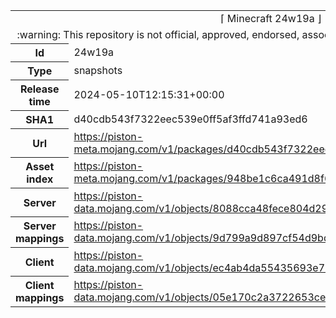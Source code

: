 <html><table>
<tr><td colspan="2" align="center"><img width="0" height="0"><br/>⌈ Minecraft 24w19a ⌋<br/><img width="0" height="0"></td></tr>
<tr><td colspan="2" align="center"><img width="0" height="0"><br/>
:warning: This repository is not official, approved, endorsed, associated or connected with Mojang :warning:
<br/><img width="0" height="0"></td></tr>
<tr><th>Id</th><td>24w19a</td></tr>
<tr><th>Type</th><td>snapshots</td></tr>
<tr><th>Release time</th><td>2024-05-10T12:15:31+00:00</td></tr>
<tr><th>SHA1</th><td>d40cdb543f7322eec539e0ff5af3ffd741a93ed6</td></tr>
<tr><th>Url</th><td><a href="https://piston-meta.mojang.com/v1/packages/d40cdb543f7322eec539e0ff5af3ffd741a93ed6/24w19a.json">https://piston-meta.mojang.com/v1/packages/d40cdb543f7322eec539e0ff5af3ffd741a93ed6/24w19a.json</a></td></tr>
<tr><th>Asset index</th><td><a href="https://piston-meta.mojang.com/v1/packages/948be1c6ca491d8f6e50c6102ec34eba75f13bb3/17.json">https://piston-meta.mojang.com/v1/packages/948be1c6ca491d8f6e50c6102ec34eba75f13bb3/17.json</a></td></tr>
<tr><th>Server</th><td><a href="https://piston-data.mojang.com/v1/objects/8088cca48fece804d29b368ab5bbcc27a540456c/server.jar">https://piston-data.mojang.com/v1/objects/8088cca48fece804d29b368ab5bbcc27a540456c/server.jar</a></td></tr>
<tr><th>Server mappings</th><td><a href="https://piston-data.mojang.com/v1/objects/9d799a9d897cf54d9bd3ea4964e77113da1c8ca9/server.txt">https://piston-data.mojang.com/v1/objects/9d799a9d897cf54d9bd3ea4964e77113da1c8ca9/server.txt</a></td></tr>
<tr><th>Client</th><td><a href="https://piston-data.mojang.com/v1/objects/ec4ab4da55435693e7342cfe6d23ab0df9226eb7/client.jar">https://piston-data.mojang.com/v1/objects/ec4ab4da55435693e7342cfe6d23ab0df9226eb7/client.jar</a></td></tr>
<tr><th>Client mappings</th><td><a href="https://piston-data.mojang.com/v1/objects/05e170c2a3722653cea193b427808f4c19dd3447/client.txt">https://piston-data.mojang.com/v1/objects/05e170c2a3722653cea193b427808f4c19dd3447/client.txt</a></td></tr>
</table></html>